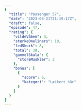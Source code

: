 ```yaml
---
{
  "title": "Passenger 57",
  "date": "2023-03-21T21:19:17Z",
  "draft": false,
  "episode": 47,
  "rating": {
    "vildeVåben": 3,
    "stærkeOneliners": 10,
    "fedSkurk": 8,
    "total": 30,
    "gammelSkala": {
      "storeMuskler": 3
    },
    "bonus": [
      {
        "score": 6,
        "kategori": "Lækkert hår"
      }
    ]
  }
}
---
```


